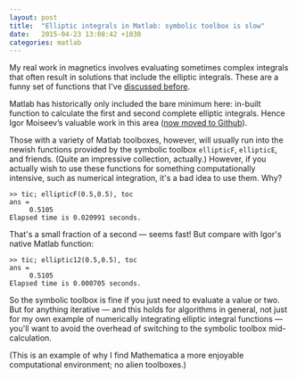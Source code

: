 ```yaml
---
layout: post
title:  "Elliptic integrals in Matlab: symbolic toolbox is slow"
date:   2015-04-23 13:08:42 +1030
categories: matlab
---
```

My real work in magnetics involves evaluating sometimes complex integrals that often result in solutions that include the elliptic integrals. These are a funny set of functions that I've <a href="https://wspr.wordpress.com/2011/02/03/elliptic-integrals-in-matlab/">discussed before</a>.

Matlab has historically only included the bare minimum here: in-built function to calculate the first and second complete elliptic integrals. Hence Igor Moiseev’s valuable work in this area (<a href="https://github.com/moiseevigor/elliptic">now moved to Github</a>).

Those with a variety of Matlab toolboxes, however, will usually run into the newish functions provided by the symbolic toolbox <code>ellipticF</code>, <code>ellipticE</code>, and friends. (Quite an impressive collection, actually.) However, if you actually wish to use these functions for something computationally intensive, such as numerical integration, it's a bad idea to use them. Why?

    >> tic; ellipticF(0.5,0.5), toc
    ans =
         0.5105
    Elapsed time is 0.020991 seconds.

That's a small fraction of a second — seems fast! But compare with Igor's native Matlab function:

    >> tic; elliptic12(0.5,0.5), toc
    ans =
         0.5105
    Elapsed time is 0.000705 seconds.

So the symbolic toolbox is fine if you just need to evaluate a value or two. But for anything iterative — and this holds for algorithms in general, not just for my own example of numerically integrating elliptic integral functions — you'll want to avoid the overhead of switching to the symbolic toolbox mid-calculation.

(This is an example of why I find Mathematica a more enjoyable computational environment; no alien toolboxes.)


